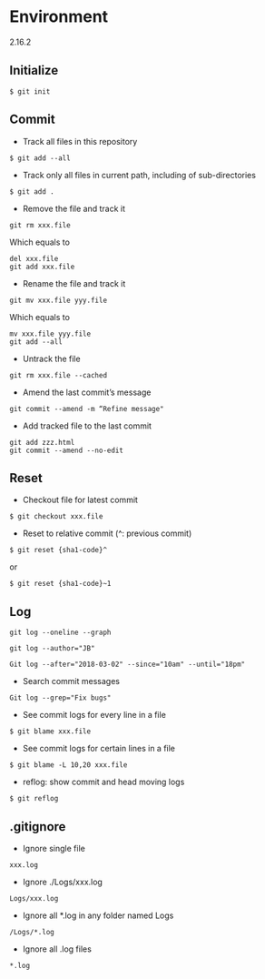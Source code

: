 # Environment

2.16.2



## Initialize

```
$ git init
```


## Commit

- Track all files in this repository

```
$ git add --all
```

- Track only all files in current path, including of sub-directories

```
$ git add .
```


- Remove the file and track it 

```
git rm xxx.file
```
  Which equals to 

```
del xxx.file
git add xxx.file
```

- Rename the file and track it

```
git mv xxx.file yyy.file
```

  Which equals to 

```
mv xxx.file yyy.file
git add --all
```

- Untrack the file

```
git rm xxx.file --cached
```


- Amend the last commit’s message 
```
git commit --amend -m “Refine message"
```


- Add tracked file to the last commit
```
git add zzz.html
git commit --amend --no-edit
```

## Reset

- Checkout file for latest commit
```
$ git checkout xxx.file
```

- Reset to relative commit (^: previous commit)
```
$ git reset {sha1-code}^
``` 

or

```
$ git reset {sha1-code}~1
```


## Log

```
git log --oneline --graph
```

```
git log --author="JB" 
```

```
Git log --after="2018-03-02" --since="10am" --until="18pm"
```

- Search commit messages
```
Git log --grep="Fix bugs"
```

- See commit logs for every line in a file
```
$ git blame xxx.file
```

- See commit logs for certain lines in a file
```
$ git blame -L 10,20 xxx.file
```

- reflog: show commit and head moving logs
```
$ git reflog
```


## .gitignore

- Ignore single file

`xxx.log`

- Ignore ./Logs/xxx.log

`Logs/xxx.log`

- Ignore all *.log in any folder named Logs

`/Logs/*.log`

- Ignore all .log files

`*.log`


